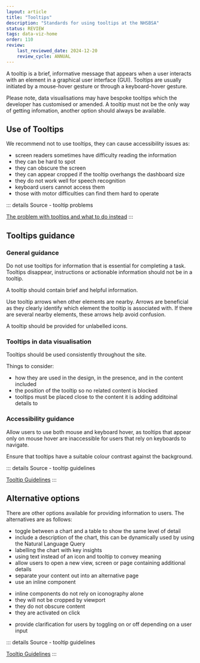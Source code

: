```yaml
---
layout: article
title: "Tooltips"
description: "Standards for using tooltips at the NHSBSA"
status: REVIEW
tags: data-viz-home
order: 110
review:
    last_reviewed_date: 2024-12-20
    review_cycle: ANNUAL
---
```

A tooltip is a brief, informative message that appears when a user interacts with an element in a graphical user interface (GUI). Tooltips are usually initiated by a mouse-hover gesture or through a keyboard-hover gesture.  
  
Please note, data visualisations may have bespoke tooltips which the developer has customised or amended. A tooltip must not be the only way of getting infomation, another option should always be available.
  
## Use of Tooltips  
  
We recommend not to use tooltips, they can cause accessibility issues as:

- screen readers sometimes have difficulty reading the information
- they can be hard to spot
- they can obscure the screen
- they can appear cropped if the tooltip overhangs the dashboard size
- they do not work well for speech recognition
- keyboard users cannot access them
- those with motor difficulties can find them hard to operate  
  
::: details Source - tooltip problems

[The problem with tooltips and what to do instead][tool 1]
:::
  
## Tooltips guidance

### General guidance
  
Do not use tooltips for information that is essential for completing a task. Tooltips disappear, instructions or actionable information should not be in a tooltip.  
  
A tooltip should contain brief and helpful information.  
  
Use tooltip arrows when other elements are nearby. Arrows are beneficial as they clearly identify which element the tooltip is associated with. If there are several nearby elements, these arrows help avoid confusion.  
  
A tooltip should be provided for unlabelled icons.  
  
### Tooltips in data visualisation  

Tooltips should be used consistently throughout the site.  
  
Things to consider:  
  
- how they are used in the design, in the presence, and in the content included
- the position of the tooltip so no related content is blocked
- tooltips must be placed close to the content it is adding additoinal details to

### Accessibility guidance  
  
Allow users to use both mouse and keyboard hover, as tooltips that appear only on mouse hover are inaccessible for users that rely on keyboards to navigate. 

Ensure that tooltips have a suitable colour contrast against the background.

::: details Source - tooltip guidelines

[Tooltip Guidelines][tool 2]
:::  
  
## Alternative options  
  
There are other options available for providing information to users. The alternatives are as follows:  
  
- toggle between a chart and a table to show the same level of detail
- include a description of the chart, this can be dynamically used by using the Natural Language Query
- labelling the chart with key insights
- using text instead of an icon and tooltip to convey meaning
- allow users to open a new view, screen or page containing additional details
- separate your content out into an alternative page
- use an inline component
* inline components do not rely on iconography alone
* they will not be cropped by viewport
* they do not obscure content
* they are activated on click
- provide clarification for users by toggling on or off depending on a user input
  
::: details Source - tooltip guidelines

[Tooltip Guidelines][tool 2]
:::  

[tool 1]: https://adamsilver.io/blog/the-problem-with-tooltips-and-what-to-do-instead/
[tool 2]: https://www.nngroup.com/articles/tooltip-guidelines/